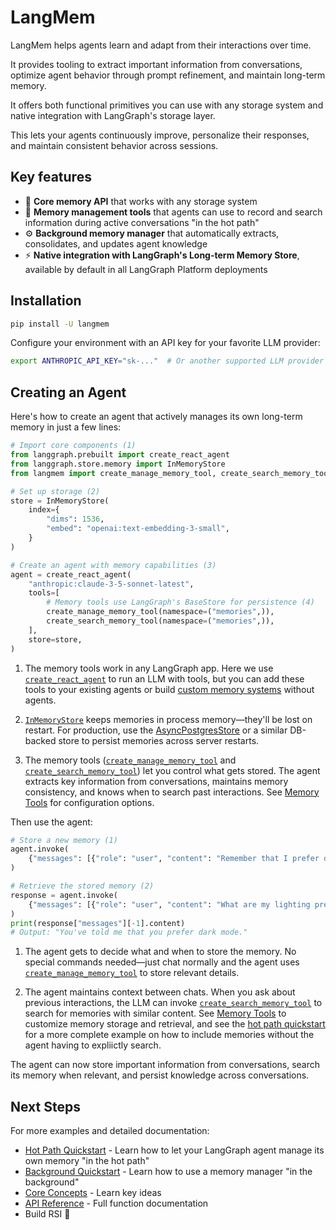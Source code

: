 # LangMem

LangMem helps agents learn and adapt from their interactions over time.

It provides tooling to extract important information from conversations, optimize agent behavior through prompt refinement, and maintain long-term memory.

It offers both functional primitives you can use with any storage system and native integration with LangGraph's storage layer.

This lets your agents continuously improve, personalize their responses, and maintain consistent behavior across sessions.

## Key features

- 🧩 **Core memory API** that works with any storage system
- 🧠 **Memory management tools** that agents can use to record and search information during active conversations "in the hot path"
- ⚙️ **Background memory manager** that automatically extracts, consolidates, and updates agent knowledge
- ⚡ **Native integration with LangGraph's Long-term Memory Store**, available by default in all LangGraph Platform deployments

## Installation

```bash
pip install -U langmem
```

Configure your environment with an API key for your favorite LLM provider:

```bash
export ANTHROPIC_API_KEY="sk-..."  # Or another supported LLM provider
```

## Creating an Agent

Here's how to create an agent that actively manages its own long-term memory in just a few lines:

```python
# Import core components (1)
from langgraph.prebuilt import create_react_agent
from langgraph.store.memory import InMemoryStore
from langmem import create_manage_memory_tool, create_search_memory_tool

# Set up storage (2)
store = InMemoryStore(
    index={
        "dims": 1536,
        "embed": "openai:text-embedding-3-small",
    }
) 

# Create an agent with memory capabilities (3)
agent = create_react_agent(
    "anthropic:claude-3-5-sonnet-latest",
    tools=[
        # Memory tools use LangGraph's BaseStore for persistence (4)
        create_manage_memory_tool(namespace=("memories",)),
        create_search_memory_tool(namespace=("memories",)),
    ],
    store=store,
)
```

1. The memory tools work in any LangGraph app. Here we use [`create_react_agent`](https://langchain-ai.github.io/langgraph/reference/prebuilt/#langgraph.prebuilt.create_react_agent) to run an LLM with tools, but you can add these tools to your existing agents or build [custom memory systems](concepts/conceptual_guide.md#functional-core) without agents.

2. [`InMemoryStore`](https://langchain-ai.github.io/langgraph/reference/store/#langgraph.store.memory.InMemoryStore) keeps memories in process memory—they'll be lost on restart. For production, use the [AsyncPostgresStore](https://langchain-ai.github.io/langgraph/reference/store/#langgraph.store.postgres.AsyncPostgresStore) or a similar DB-backed store to persist memories across server restarts.

3. The memory tools ([`create_manage_memory_tool`](reference/tools.md#langmem.create_manage_memory_tool) and [`create_search_memory_tool`](reference/tools.md#langmem.create_search_memory_tool)) let you control what gets stored. The agent extracts key information from conversations, maintains memory consistency, and knows when to search past interactions. See [Memory Tools](guides/memory_tools.md) for configuration options.

Then use the agent:

```python
# Store a new memory (1)
agent.invoke(
    {"messages": [{"role": "user", "content": "Remember that I prefer dark mode."}]}
)

# Retrieve the stored memory (2)
response = agent.invoke(
    {"messages": [{"role": "user", "content": "What are my lighting preferences?"}]}
)
print(response["messages"][-1].content)
# Output: "You've told me that you prefer dark mode."
```

1. The agent gets to decide what and when to store the memory. No special commands needed—just chat normally and the agent uses [`create_manage_memory_tool`](reference/tools.md#langmem.create_manage_memory_tool) to store relevant details.

2. The agent maintains context between chats. When you ask about previous interactions, the LLM can invoke [`create_search_memory_tool`](reference/tools.md#langmem.create_search_memory_tool) to search for memories with similar content. See [Memory Tools](docs/docs/guides/memory_tools.md) to customize memory storage and retrieval, and see the [hot path quickstart](https://langchain-ai.github.io/langmem/hot_path_quickstart) for a more complete example on how to include memories without the agent having to expliictly search.

The agent can now store important information from conversations, search its memory when relevant, and persist knowledge across conversations.

## Next Steps

For more examples and detailed documentation:

- [Hot Path Quickstart](https://langchain-ai.github.io/langmem/hot_path_quickstart) - Learn how to let your LangGraph agent manage its own memory "in the hot path"
- [Background Quickstart](https://langchain-ai.github.io/langmem/background_quickstart) - Learn how to use a memory manager "in the background"
- [Core Concepts](https://langchain-ai.github.io/langmem/concepts/conceptual_guide) - Learn key ideas
- [API Reference](https://langchain-ai.github.io/langmem/reference) - Full function documentation
- Build RSI 🙂 